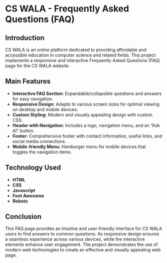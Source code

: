 # CS WALA - Frequently Asked Questions (FAQ) 

## Introduction
CS WALA is an online platform dedicated to providing affordable and accessible education in computer science and related fields. This project implements a responsive and interactive Frequently Asked Questions (FAQ) page for the CS WALA website.
## Main Features
* **Interactive FAQ Section:** Expandable/collapsible questions and answers for easy navigation.
* **Responsive Design:** Adapts to various screen sizes for optimal viewing on desktop and mobile devices.
* **Custom Styling:** Modern and visually appealing design with custom CSS.
* **Header with Navigation:** Includes a logo, navigation menu, and an “Ask AI” button.
* **Footer:** Comprehensive footer with contact information, useful links, and social media connections.
* **Mobile-friendly Menu:** Hamburger menu for mobile devices that toggles the navigation items.
## Technology Used
* **HTML**
* **CSS**
* **Javascript**
* **Font Awesome**
* **Roboto**
## Conclusion
This FAQ page provides an intuitive and user-friendly interface for CS WALA users to find answers to common questions. Its responsive design ensures a seamless experience across various devices, while the interactive elements enhance user engagement. The project demonstrates the use of modern web technologies to create an effective and visually appealing web page.
